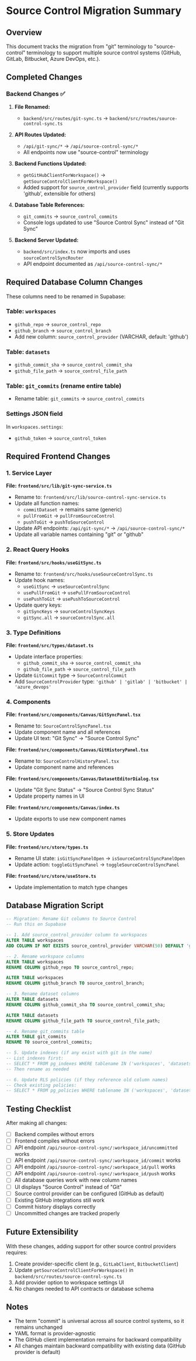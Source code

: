 # Source Control Migration Summary

## Overview
This document tracks the migration from "git" terminology to "source-control" terminology to support multiple source control systems (GitHub, GitLab, Bitbucket, Azure DevOps, etc.).

## Completed Changes

### Backend Changes ✅

1. **File Renamed:**
   - `backend/src/routes/git-sync.ts` → `backend/src/routes/source-control-sync.ts`

2. **API Routes Updated:**
   - `/api/git-sync/*` → `/api/source-control-sync/*`
   - All endpoints now use "source-control" terminology

3. **Backend Functions Updated:**
   - `getGitHubClientForWorkspace()` → `getSourceControlClientForWorkspace()`
   - Added support for `source_control_provider` field (currently supports 'github', extensible for others)

4. **Database Table References:**
   - `git_commits` → `source_control_commits`
   - Console logs updated to use "Source Control Sync" instead of "Git Sync"

5. **Backend Server Updated:**
   - `backend/src/index.ts` now imports and uses `sourceControlSyncRouter`
   - API endpoint documented as `/api/source-control-sync/*`

## Required Database Column Changes

These columns need to be renamed in Supabase:

### Table: `workspaces`
- `github_repo` → `source_control_repo`
- `github_branch` → `source_control_branch`
- Add new column: `source_control_provider` (VARCHAR, default: 'github')

### Table: `datasets`
- `github_commit_sha` → `source_control_commit_sha`
- `github_file_path` → `source_control_file_path`

### Table: `git_commits` (rename entire table)
- Rename table: `git_commits` → `source_control_commits`

### Settings JSON field
In `workspaces.settings`:
- `github_token` → `source_control_token`

## Required Frontend Changes

### 1. Service Layer

**File: `frontend/src/lib/git-sync-service.ts`**
- Rename to: `frontend/src/lib/source-control-sync-service.ts`
- Update all function names:
  - `commitDataset` → remains same (generic)
  - `pullFromGit` → `pullFromSourceControl`
  - `pushToGit` → `pushToSourceControl`
- Update API endpoints: `/api/git-sync/*` → `/api/source-control-sync/*`
- Update all variable names containing "git" or "github"

### 2. React Query Hooks

**File: `frontend/src/hooks/useGitSync.ts`**
- Rename to: `frontend/src/hooks/useSourceControlSync.ts`
- Update hook names:
  - `useGitSync` → `useSourceControlSync`
  - `usePullFromGit` → `usePullFromSourceControl`
  - `usePushToGit` → `usePushToSourceControl`
- Update query keys:
  - `gitSyncKeys` → `sourceControlSyncKeys`
  - `gitSync.all` → `sourceControlSync.all`

### 3. Type Definitions

**File: `frontend/src/types/dataset.ts`**
- Update interface properties:
  - `github_commit_sha` → `source_control_commit_sha`
  - `github_file_path` → `source_control_file_path`
- Update `GitCommit` type → `SourceControlCommit`
- Add `SourceControlProvider` type: `'github' | 'gitlab' | 'bitbucket' | 'azure_devops'`

### 4. Components

**File: `frontend/src/components/Canvas/GitSyncPanel.tsx`**
- Rename to: `SourceControlSyncPanel.tsx`
- Update component name and all references
- Update UI text: "Git Sync" → "Source Control Sync"

**File: `frontend/src/components/Canvas/GitHistoryPanel.tsx`**
- Rename to: `SourceControlHistoryPanel.tsx`
- Update component name and references

**File: `frontend/src/components/Canvas/DatasetEditorDialog.tsx`**
- Update "Git Sync Status" → "Source Control Sync Status"
- Update property names in UI

**File: `frontend/src/components/Canvas/index.ts`**
- Update exports to use new component names

### 5. Store Updates

**File: `frontend/src/store/types.ts`**
- Rename UI state: `isGitSyncPanelOpen` → `isSourceControlSyncPanelOpen`
- Update action: `toggleGitSyncPanel` → `toggleSourceControlSyncPanel`

**File: `frontend/src/store/useStore.ts`**
- Update implementation to match type changes

## Database Migration Script

```sql
-- Migration: Rename Git columns to Source Control
-- Run this on Supabase

-- 1. Add source_control_provider column to workspaces
ALTER TABLE workspaces
ADD COLUMN IF NOT EXISTS source_control_provider VARCHAR(50) DEFAULT 'github';

-- 2. Rename workspace columns
ALTER TABLE workspaces
RENAME COLUMN github_repo TO source_control_repo;

ALTER TABLE workspaces
RENAME COLUMN github_branch TO source_control_branch;

-- 3. Rename dataset columns
ALTER TABLE datasets
RENAME COLUMN github_commit_sha TO source_control_commit_sha;

ALTER TABLE datasets
RENAME COLUMN github_file_path TO source_control_file_path;

-- 4. Rename git_commits table
ALTER TABLE git_commits
RENAME TO source_control_commits;

-- 5. Update indexes (if any exist with git in the name)
-- List indexes first:
-- SELECT * FROM pg_indexes WHERE tablename IN ('workspaces', 'datasets', 'source_control_commits');
-- Then rename as needed

-- 6. Update RLS policies (if they reference old column names)
-- Check existing policies:
-- SELECT * FROM pg_policies WHERE tablename IN ('workspaces', 'datasets', 'source_control_commits');
```

## Testing Checklist

After making all changes:

- [ ] Backend compiles without errors
- [ ] Frontend compiles without errors
- [ ] API endpoint `/api/source-control-sync/:workspace_id/uncommitted` works
- [ ] API endpoint `/api/source-control-sync/:workspace_id/commit` works
- [ ] API endpoint `/api/source-control-sync/:workspace_id/pull` works
- [ ] API endpoint `/api/source-control-sync/:workspace_id/push` works
- [ ] All database queries work with new column names
- [ ] UI displays "Source Control" instead of "Git"
- [ ] Source control provider can be configured (GitHub as default)
- [ ] Existing GitHub integrations still work
- [ ] Commit history displays correctly
- [ ] Uncommitted changes are tracked properly

## Future Extensibility

With these changes, adding support for other source control providers requires:

1. Create provider-specific client (e.g., `GitLabClient`, `BitbucketClient`)
2. Update `getSourceControlClientForWorkspace()` in `backend/src/routes/source-control-sync.ts`
3. Add provider option to workspace settings UI
4. No changes needed to API contracts or database schema

## Notes

- The term "commit" is universal across all source control systems, so it remains unchanged
- YAML format is provider-agnostic
- The GitHub client implementation remains for backward compatibility
- All changes maintain backward compatibility with existing data (GitHub provider is default)
